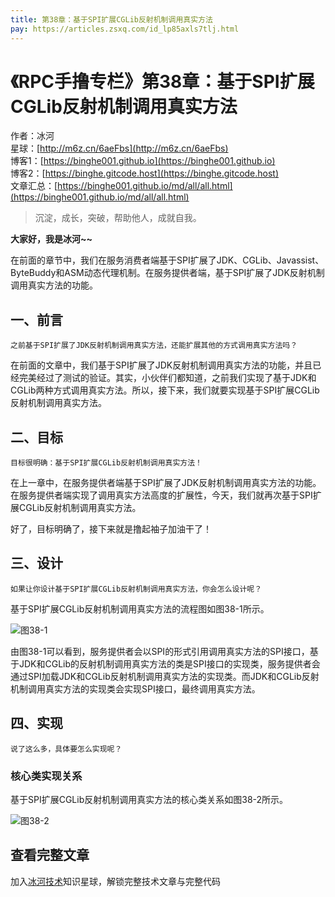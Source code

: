 ```yaml
---
title: 第38章：基于SPI扩展CGLib反射机制调用真实方法
pay: https://articles.zsxq.com/id_lp85axls7tlj.html
---
```


# 《RPC手撸专栏》第38章：基于SPI扩展CGLib反射机制调用真实方法

作者：冰河
<br/>星球：[http://m6z.cn/6aeFbs](http://m6z.cn/6aeFbs)
<br/>博客1：[https://binghe001.github.io](https://binghe001.github.io)
<br/>博客2：[https://binghe.gitcode.host](https://binghe.gitcode.host)
<br/>文章汇总：[https://binghe001.github.io/md/all/all.html](https://binghe001.github.io/md/all/all.html)

> 沉淀，成长，突破，帮助他人，成就自我。

**大家好，我是冰河~~**

在前面的章节中，我们在服务消费者端基于SPI扩展了JDK、CGLib、Javassist、ByteBuddy和ASM动态代理机制。在服务提供者端，基于SPI扩展了JDK反射机制调用真实方法的功能。

## 一、前言

`之前基于SPI扩展了JDK反射机制调用真实方法，还能扩展其他的方式调用真实方法吗？`

在前面的文章中，我们基于SPI扩展了JDK反射机制调用真实方法的功能，并且已经完美经过了测试的验证。其实，小伙伴们都知道，之前我们实现了基于JDK和CGLib两种方式调用真实方法。所以，接下来，我们就要实现基于SPI扩展CGLib反射机制调用真实方法。

## 二、目标

`目标很明确：基于SPI扩展CGLib反射机制调用真实方法！`

在上一章中，在服务提供者端基于SPI扩展了JDK反射机制调用真实方法的功能。在服务提供者端实现了调用真实方法高度的扩展性，今天，我们就再次基于SPI扩展CGLib反射机制调用真实方法。

好了，目标明确了，接下来就是撸起袖子加油干了！

## 三、设计

`如果让你设计基于SPI扩展CGLib反射机制调用真实方法，你会怎么设计呢？`

基于SPI扩展CGLib反射机制调用真实方法的流程图如图38-1所示。

![图38-1](https://binghe001.github.io/assets/images/middleware/rpc/rpc-2022-11-15-001.png)

由图38-1可以看到，服务提供者会以SPI的形式引用调用真实方法的SPI接口，基于JDK和CGLib的反射机制调用真实方法的类是SPI接口的实现类，服务提供者会通过SPI加载JDK和CGLib反射机制调用真实方法的实现类。而JDK和CGLib反射机制调用真实方法的实现类会实现SPI接口，最终调用真实方法。

## 四、实现

`说了这么多，具体要怎么实现呢？`

### 核心类实现关系

基于SPI扩展CGLib反射机制调用真实方法的核心类关系如图38-2所示。

![图38-2](https://binghe001.github.io/assets/images/middleware/rpc/rpc-2022-11-15-002.png)


## 查看完整文章

加入[冰河技术](http://m6z.cn/6aeFbs)知识星球，解锁完整技术文章与完整代码